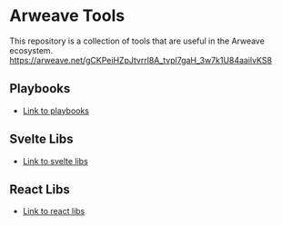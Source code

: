 # Arweave Tools

This repository is a collection of tools that are useful in the Arweave ecosystem. https://arweave.net/gCKPeiHZpJtvrrl8A_tvpl7gaH_3w7k1U84aailvKS8

## Playbooks

- [Link to playbooks](./playbook)

## Svelte Libs

- [Link to svelte libs](./packages/svelte)

## React Libs

- [Link to react libs](./packages/react)
